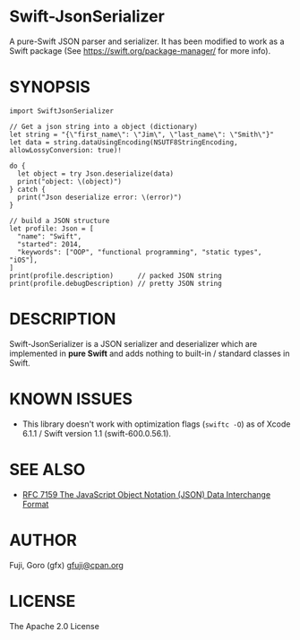 # Swift-JsonSerializer

A pure-Swift JSON parser and serializer. It has been modified to work as a Swift package (See https://swift.org/package-manager/ for more info).

# SYNOPSIS

```
import SwiftJsonSerializer

// Get a json string into a object (dictionary)
let string = "{\"first_name\": \"Jim\", \"last_name\": \"Smith\"}"
let data = string.dataUsingEncoding(NSUTF8StringEncoding, allowLossyConversion: true)!

do {
  let object = try Json.deserialize(data)
  print("object: \(object)")
} catch {
  print("Json deserialize error: \(error)")
}

// build a JSON structure
let profile: Json = [
  "name": "Swift",
  "started": 2014,
  "keywords": ["OOP", "functional programming", "static types", "iOS"],
]
print(profile.description)      // packed JSON string
print(profile.debugDescription) // pretty JSON string
```

# DESCRIPTION

Swift-JsonSerializer is a JSON serializer and deserializer which are implemented in **pure Swift** and adds nothing
to built-in / standard classes in Swift.

# KNOWN ISSUES

* This library doesn't work with optimization flags (`swiftc -O`) as of Xcode 6.1.1 / Swift version 1.1 (swift-600.0.56.1).

# SEE ALSO

* [RFC 7159  The JavaScript Object Notation (JSON) Data Interchange Format](http://tools.ietf.org/html/rfc7159)

# AUTHOR

Fuji, Goro (gfx) gfuji@cpan.org

# LICENSE

The Apache 2.0 License
